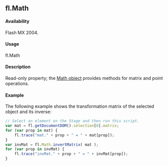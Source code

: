 ## fl.Math

#### Availability

Flash MX 2004.

#### Usage

fl.Math

#### Description

Read-only property; the [Math object](../Math_object/Math_summary.md) provides methods for matrix and point operations.

#### Example

The following example shows the transformation matrix of the selected object and its inverse:
```javascript
// Select an element on the Stage and then run this script.
var mat = fl.getDocumentDOM().selection[0].matrix;
for (var prop in mat) {
    fl.trace("mat." + prop + " = " + mat[prop]);
}
var invMat = fl.Math.invertMatrix( mat );
for (var prop in invMat) {
    fl.trace("invMat." + prop + " = " + invMat[prop]);
}
```